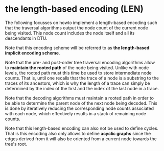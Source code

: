 
<!-- ======================================================================= -->
# the length-based encoding (LEN)

The following focusses on howto implement a length-based encoding such that the
traversal algorithms output the node count of the current node being visited.
This node count includes the node itself and all its descendants in DTU.

Note that this encoding scheme will be referred to as
**the length-based implicit encoding scheme**.

Note that the pre- and post-order tree traversal encoding algorithms allow to
**maintain the rooted path** of the node being visited. Unlike with node levels,
the rooted path must this time be used to store intermediate node counts. That
is, until one recalls that the trace of a node is a substring to the traces of
its ancestors, which is why the length of a trace can simply be determined by
the index of the first and the index of the last node in a trace.

Note that the decoding algorithms must maintain a rooted path in order to be
able to determine the parent node of the next node being decoded. This is done
by iteratively reducing the corresponding node counts associated with each node,
which effectively results in a stack of remaining node counts.

Note that this length-based encoding can also not be used to define cycles.
That is this encoding also only allows to define **acyclic graphs** since the
edges derived from it will also be oriented from a current node towards the
tree's root.
